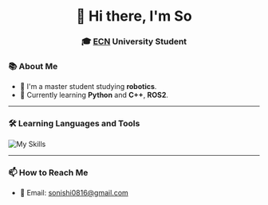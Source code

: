 <h1 align="center">👋 Hi there, I'm So</h1>
<h3 align="center">🎓 <a href="https://www.ec-nantes.fr/english-version">ECN</a> University Student </h3>

### 📚 About Me 

- 🤖 I'm a master student studying **robotics**.
- 💪 Currently learning **Python** and **C++**, **ROS2**.
<!-- - 🌱 Interested in ???. -->

---

### 🛠 Learning Languages and Tools

![My Skills](https://skillicons.dev/icons?i=html,css,py,cpp,ros,aws,linux,github,vscode,pycharm,linkedin,discord&theme=light&perline=3)

---

### 📫 How to Reach Me

- 📧 Email: [sonishi0816@gmail.com](mailto:sonishi0816@gmail.com)
<!---
// - 💼 LinkedIn: [Your LinkedIn](https://www.linkedin.com/in/your-linkedin/)
// - 🌐 Portfolio: [Your Portfolio](https://your-portfolio.com)
--->


